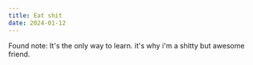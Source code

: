 ```yaml
---
title: Eat shit
date: 2024-01-12
---
```


Found note: It's the only way to learn. it's why i'm a shitty but awesome friend.
